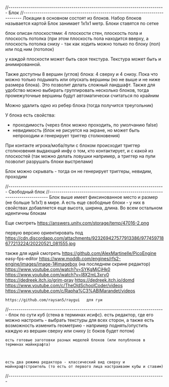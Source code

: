 ﻿//-----------------------------------------------------------------------------
Блок
//-----------------------------------------------------------------------------
Локации в основном состоят из блоков.
Набор блоков называется картой
Блок занимает 1х1х1 метр. Блоки ставятся по сетке

блок описан плоскостями: 4 плоскости стен, плоскость пола и плоскость потолка (при этом плоскость пола находится вверху, а плоскость потолка снизу - так как ходить можно только по блоку (пол) или под ним (потолок)

у каждой плоскости может быть своя текстура. Текстура может быть и анимированной.

Также доступны 8 вершин (углов) блока: 4 сверху и 4 снизу. Пока что можно только подымать или опускать вершины (но не выше и не ниже размера блока). Это позволит делать сложный ландшафт. Также для удобство можно выбирать группировать несколько блоков, тогда промежуточные вершины будут автоматически считаться по крайним

Можно удалить одно из ребер блока (тогда получится треугольник)

У блока есть свойства:
- проходимость (через блок можно проходить, по умолчанию false)
- невидимость (блок не рисуется на экране, но может быть непроходим и генерирует триггер столкновения)

При контакте игрока/моба/пули с блоком происходит триггер столкновения выдающий инфу о том, кто контактирует, и с какой из плоскостей (так можно делать ловушки например, а триггер на пули позволит разрушать блоки выстрелами)

Блок можно скрывать - тогда он не генерирует триггеры, невидим, проходим


//-----------------------------------------------------------------------------
Свободный блок
//-----------------------------------------------------------------------------
Блок выше имеет фиксинованное место и размер (не больше 1х1х1) в мире.
А есть еще свободные блоки - у них в свойствах добавляется еще высота, ширина, длина. Во всем остальном идентичны блокам


Еще смотреть https://answers.unity.com/storage/temp/47016-2.png














первую версию ориентировать под 
https://cdn.discordapp.com/attachments/923269427577913386/977459718677213224/20220521_081555.jpg

также для идей смотреть
	https://github.com/AlexMartinelle/PicoEngine
	easy-fps-editor
	https://www.moddb.com/engines/rfs2-engine/images/image-1#imagebox   (на последнем скрине редактор)
	https://www.youtube.com/watch?v=SYKgMjCjHk0
	https://www.youtube.com/watch?v=l8X2mL3xry0
	https://dedreek.itch.io/grim-pray
	https://dedreek.itch.io/domd
	https://www.youtube.com/c/TheOldSchoolCoder/videos
	https://www.youtube.com/c/Rapha%C3%ABlMarandet/videos

	https://github.com/raysan5/raygui   для гуи



//-----------------------------------------------------------------------------
блок
	по сути куб (стена в терминах исифс).
	есть редактор, где его можно настроить - выбрать текстуры для всех сторон, а также есть возможность изменить геометрию - например поднять/опустить каждую из вершин сверху или сниху (с боков будет потом)
	
	
	есть готовые заготовки разных моделей блоков (или полублоков в терминах майнкрафта)
	
	
	
	есть два режима редактора - классический вид сверху и майнкрафтстроитель (то есть от первого лица настраиваем кубы и ставим)
//-----------------------------------------------------------------------------